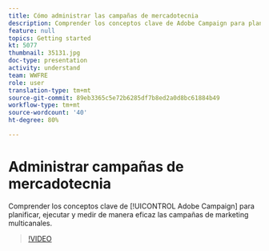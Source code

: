 ```yaml
---
title: Cómo administrar las campañas de mercadotecnia
description: Comprender los conceptos clave de Adobe Campaign para planificar, ejecutar y medir de manera eficaz las campañas de marketing multicanales.
feature: null
topics: Getting started
kt: 5077
thumbnail: 35131.jpg
doc-type: presentation
activity: understand
team: WWFRE
role: user
translation-type: tm+mt
source-git-commit: 89eb3365c5e72b6285df7b8ed2a0d8bc61884b49
workflow-type: tm+mt
source-wordcount: '40'
ht-degree: 80%

---
```



# Administrar campañas de mercadotecnia

Comprender los conceptos clave de [!UICONTROL Adobe Campaign] para planificar, ejecutar y medir de manera eficaz las campañas de marketing multicanales.

>[!VIDEO](https://video.tv.adobe.com/v/35131?quality=12)
